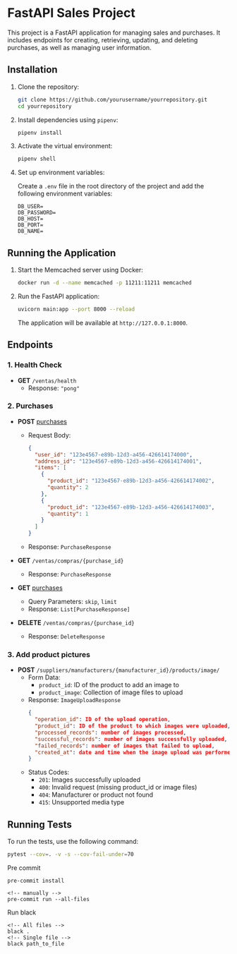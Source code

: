# FastAPI Sales Project

This project is a FastAPI application for managing sales and purchases. It includes endpoints for creating, retrieving, updating, and deleting purchases, as well as managing user information.

## Installation

1. Clone the repository:

    ```sh
    git clone https://github.com/yourusername/yourrepository.git
    cd yourrepository
    ```

2. Install dependencies using `pipenv`:

    ```sh
    pipenv install
    ```

3. Activate the virtual environment:

    ```sh
    pipenv shell
    ```

4. Set up environment variables:

    Create a `.env` file in the root directory of the project and add the following environment variables:

    ```env
    DB_USER=
    DB_PASSWORD=
    DB_HOST=
    DB_PORT=
    DB_NAME=
    ```

## Running the Application

1. Start the Memcached server using Docker:

    ```sh
    docker run -d --name memcached -p 11211:11211 memcached
    ```

2. Run the FastAPI application:

    ```sh
    uvicorn main:app --port 8000 --reload
    ```

    The application will be available at `http://127.0.0.1:8000`.

## Endpoints

### 1. Health Check

- **GET** `/ventas/health`
  - Response: `"pong"`

### 2. Purchases

- **POST** [purchases](/ventas/compras/)
  - Request Body:
    ```json
    {
      "user_id": "123e4567-e89b-12d3-a456-426614174000",
      "address_id": "123e4567-e89b-12d3-a456-426614174001",
      "items": [
        {
          "product_id": "123e4567-e89b-12d3-a456-426614174002",
          "quantity": 2
        },
        {
          "product_id": "123e4567-e89b-12d3-a456-426614174003",
          "quantity": 1
        }
      ]
    }
    ```
  - Response: `PurchaseResponse`

- **GET** `/ventas/compras/{purchase_id}`
  - Response: `PurchaseResponse`

- **GET** [purchases](/ventas/compras/)
  - Query Parameters: `skip`, `limit`
  - Response: `List[PurchaseResponse]`

- **DELETE** `/ventas/compras/{purchase_id}`
  - Response: `DeleteResponse`


### 3. Add product pictures

- **POST** `/suppliers/manufacturers/{manufacturer_id}/products/image/`
  - Form Data:
    - `product_id`: ID of the product to add an image to
    - `product_image`: Collection of image files to upload
  - Response: `ImageUploadResponse`
    ```json
    {
      "operation_id": ID of the upload operation,
      "product_id": ID of the product to which images were uploaded,
      "processed_records": number of images processed,
      "successful_records": number of images successfully uploaded,
      "failed_records": number of images that failed to upload,
      "created_at": date and time when the image upload was performed, in ISO format
    }
    ```
  - Status Codes:
    - `201`: Images successfully uploaded
    - `400`: Invalid request (missing product_id or image files)
    - `404`: Manufacturer or product not found
    - `415`: Unsupported media type


## Running Tests

To run the tests, use the following command:

```sh
pytest --cov=. -v -s --cov-fail-under=70
```

Pre commit

```
pre-commit install

<!-- manually -->
pre-commit run --all-files

```

Run black
```
<!-- All files -->
black .
<!-- Single file -->
black path_to_file
```
